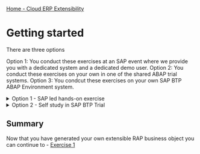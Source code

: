 [Home - Cloud ERP Extensibility](../../README.md#-exercises)

# Getting started

There are three options 

Option 1: You conduct these exercises at an SAP event where we provide you with a dedicated system and a dedicated demo user.
Option 2: You conduct these exercises on your own in one of the shared ABAP trial systems.
Option 3: You condcut these exercises on your own SAP BTP ABAP Environment system.


<details>   
        <summary>Option 1 - SAP led hands-on exercise</summary>  

In case of an SAP led hands-on session we have prepared the followign for your convenience: 

- two exercise packages `ZRAP630_###` and `ZRAP630_###_EXT` and
- an extensible managed Business Object (BO) with one entity _Shop_ with generic transactional behavior - i.e. CRUD: Create, Read, Update, and Delete. 

1. **⚠Check the suffix `###` of your demo user (e.g. developer-###@abapcloud.sap).**

2. In the "Project Explorer" right click on **Favorite Packages** and click on **Add Package...**.   
   Enter `ZRAP630_###` and and select **both** packages and click OK. 

</details>

<details>   
        <summary>Option 2 - Self study in SAP BTP Trial</summary>  

In this exercise, you will start a helper class that will generate several artefacts needed for the remaining exercises.

You will generate 
- two exercise packages and
- an extensible managed Business Object (BO) with one entity _Shop_ with generic transactional behavior - i.e. CRUD: Create, Read, Update, and Delete. 

<!--  
> For **⚠  SAP lead events** users   
> Please skip the following step, because the packages have been pre-generated for convenience in the dedicated workshop system.   
-->   

You will use class `ZDMO_GEN_RAP630_SINGLE` to generate two packages. 

> ⚠️ Please note that if you don't find this class you have to import the openSource RAP Generator first as described in the 
> section [Getting started](../../README.md#requirements-for-attending-this-workshop)  

The first package `ZRAP630_###` will contain an extensible RAP business object which you will extend in exercise 2.

You will use the second package `ZRAP630_###_EXT` to store the objects that you are going to create in Excerise 1 and Exercise 2.

1. Right-click **Favorite Objects** and click **Add Object**.
   
2. Search for **`ZDMO_GEN_RAP630_SINGLE`**, select it and click **OK**.    

3. Right-click **`ZDMO_GEN_RAP630_SINGLE`**, select **Run As** > **ABAP Application (Console) F9**.

   ![Run_via_f 9](images/run_via_f9_0020.png)

4. Now your packages `ZRAP630_###` and `ZRAP630_###_EXT` will now be created   
   (where the suffix `###` denotes your group number and will contain everythin g you need).   

   > ⚠ **The generation process will take a few minutes.**   
   > ⚠ So, stay tuned and check the ABAP console.     

   ![Console tab result](images/Console_result.png)

5. **⚠Note down the suffix `###` for later use.**

6. In the "Project Explorer" right click on **Favorite Packages** and click on **Add Package...**.   
   Enter `ZRAP630_###` and and select **both** packages and click OK. 
 

   ![Package](images/packages_0030.png)   
   
</details>

 
## Summary

Now that you have generated your own extensible RAP business object you can continue to - [Exercise 1](../ex1/README.md)
